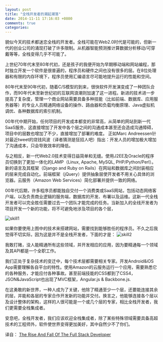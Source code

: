 ```yaml
---
layout: post
title: "全栈开发者的潮起潮落"
date: 2014-11-11 17:16:03 +0800
comments: true
categories: 
---
```

貌似今天的技术都迷恋全栈的开发者。全栈可能在Web2.0时代是可能的，但新一代的创业公司的涌现打破了许多限制。从机器智能预测推计算数据分析移动/可穿戴等等，全栈变得几乎不可能了。

上世纪70年代末至80年代初，还是孩子的我便开始为早期移动端和网站编程，那时独立开发一个软件是很普遍的，程序员和硬件之间也没有很多的层。在8位处理器和有限的内存环境下，程序员使用汇编语言尽可能地提升运行的性能和空间。

80年代末至90年代初，随着C/S模型的到来，很快软件开发演变成了一种团队合作，而90年代末至新世纪初的互联网浪潮则加速了这一进程。新进的技术进一步提高了复杂度，管理一个商业网站需要具备多种技能（比如前端、数据库、应用服务器等）的专业人员精通网络设备的操作、路由器和负载均衡原理、Java虚拟机调优、各种数据库的索引机制。

00年代中期开始，任何项目的开发成本都变的非常高，从简单的网站到新一代SaaS服务，这直接增加了开发中各个层之间的沟通成本甚至还会造成沟通障碍，项目中的层数也增加了不少，直接增加了部署的难度。 正如Marc Andreessen针对最近tweet的烧钱风波（译者猜测是狂招人吧）指出：开发人员的增加极大增加了沟通成本，只会导致效率的降低。

与之相反，新一代Web2.0技术变得日益简单和无缝。使用J2EE及Oracle的程序员切换到了更加一体化的LAMP（Linux, Apache, MySQL, PHP/Python/Perl）。新的语言及其框架（Django and Ruby on Rails）在网站和数据库之间封装相应的层来完成自动化。前端框架（jQuery）提供抽象层使开发者不用关心具体的浏览器。云服务（Amazon Web Services）简化部署并提供一致的网络。

00年代后期，许多程序员都能独自交付一个消费类或SaaS网站，包括动态网络客户端，以及负责商业逻辑的服务端，数据库的开发、布署以及运维。这新一代全栈开发者可以完全胜任需要过去一个团队才能完成的任务。当新加入的全线开发者为项目开发一个新的功能，将不可避免地涉及项目的各个层，

![skill1](https://tctechcrunch2011.files.wordpress.com/2014/10/image2.png?w=1248&h=832)

如果你要使用上图中的技术来搭建网站，需要找到能够胜任的程序员。不久之后我觉得不切实际，因为这是并不是全栈开发者，下面的才是：
![skill2](https://tctechcrunch2011.files.wordpress.com/2014/10/image-1.png?w=1248&h=832)

我敢打赌，没人能精通所有这些领域，并开发相应的应用，因为要精通每一个领域及其API都是一个全职工作。

我们正处于复杂技术的变迁中，每个技术层都需要相关专家。开发Android&iOS App需要理解各自平台的特性。使用Amazon的云服务运行一个应用，需要熟悉它的各种服务，才能应付各种事故。甚至前端技能的CSS都到了CSS4，JSON&JavaScript也出现了MVC框架，Angular.js & Backbone.js.

在这勇敢的新世界，一种人成为了关键，他除了精通至少一个层，还要能连接其余的层，并能和各层的专家合作开发新的功能并交付。换言之，他能够连接各个层以及设计整体的架构，这样的人很可能是一个或几个层的专家，相比全栈开发者，我们更需要全栈集成者。

安息吧，全栈开发者，我们应该欢迎全栈集成者，除了某些特殊领域需要具备高超技术的工程师外，软件使世界变得更加美好，其中自然少不了你们。


译自：
[The Rise And Fall Of The Full Stack Developer](http://techcrunch.com/2014/11/08/the-rise-and-fall-of-the-full-stack-developer/)
